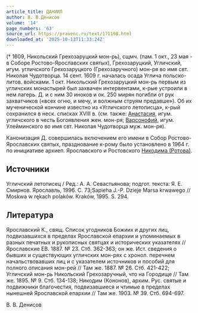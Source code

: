 ```yaml
---
article_title: ДАНИИЛ
author: В. В.Денисов
volume: '14'
page_numbers: '63'
source_url: https://pravenc.ru/text/171198.html
downloaded_at: '2025-10-13T11:33:24Z'
---
```


(† 1609, Никольский Грехозаруцкий мон-рь), сщмч. (пам. 1 окт., 23 мая - в Соборе Ростово-Ярославских святых), Грехозаруцкий, Угличский, игум. угличского Грехозаруцкого (Грехозаручного) мон-ря во имя свт. Николая Чудотворца. 14 сент. 1609 г. началась осада Углича польско-литов. войсками. 1 окт. Никольский Грехозаруцкий мон-рь первым из угличских монастырей был захвачен интервентами, к-рые устроили в нем лагерь. Д. и с ним 30 иноков и ок. 250 мирян погибли от рук захватчиков («всех огню, и мечу, и волжным струям предавше»). Об их мученической кончине известно из «Угличского летописца», к-рый сохранился в неск. списках XVIII в. (см. также: [Анастасия](https://pravenc.ru/text/Анастасия.html), игум. угличского в честь Богоявления жен. мон-ря; [Варсонофий](https://pravenc.ru/text/Варсонофий.html), игум. Улейминского во имя свт. Николая Чудотворца муж. мон-ря).

Канонизация Д. совершилась включением его имени в Собор Ростово-Ярославских святых, празднование к-рому было установлено в 1964 г. по инициативе архиеп. Ярославского и Ростовского [Никодима (Ротова)](<https://pravenc.ru/text/Никодима (Ротова).html>).

## Источники

Угличский летописец / Ред.: А. А. Севастьянова; подгот. текста: Я. Е. Смирнов. Ярославль, 1996. С. 73;Sapieha J.-P. Dzieje Marsa krwawego // Moskwa w rękach polaków. Кraków, 1995. S. 294.

## Литература

Ярославский К., свящ. Список угодников Божиих и других лиц, подвизавшихся в пределах Ярославской епархии и упоминаемых в разных печатных и рукописных святцах и исторических указателях // Ярославские ЕВ. 1887. № 23. Стб. 362-363; он же. Ист. сведения о бывших и существующих угличских мон-рях с хронол. перечнем начальствовавших лиц и с указателем источников и пособий для полного описания мон-рей // Там же. 1887. № 26. Стб. 421-422; Угличский мон-рь Никольский Грехозаручный, что на Городище // Там же. 1895. № 9. Стб. 134-138; Никодим (Кононов), архим. Рус. святые и подвижники благочестия, подвизавшиеся и чтимые в пределах нынешней Ярославской епархии // Там же. 1903. № 39. Стб. 694-697.

В. В.  Денисов
